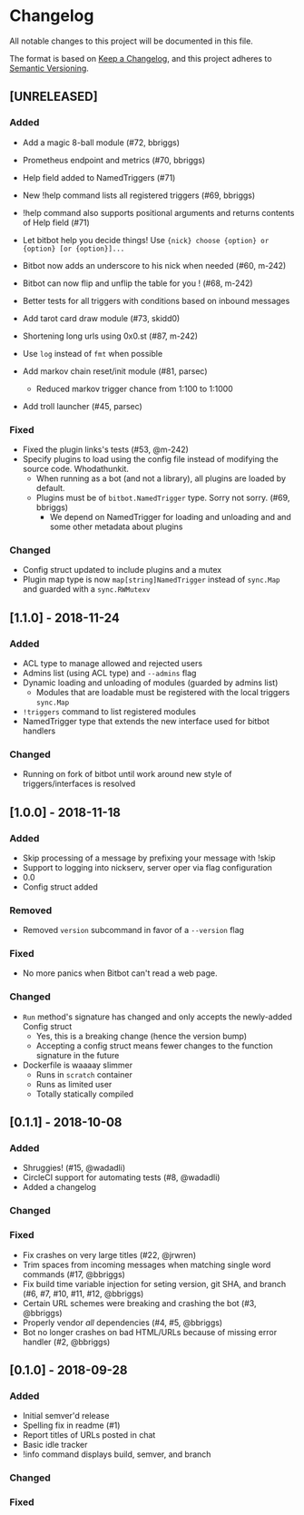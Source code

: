 # Changelog
All notable changes to this project will be documented in this file.

The format is based on [Keep a Changelog](https://keepachangelog.com/en/1.0.0/),
and this project adheres to [Semantic Versioning](https://semver.org/spec/v2.0.0.html).

## [UNRELEASED] 
### Added
   - Add a magic 8-ball module (#72, bbriggs)
   - Prometheus endpoint and metrics (#70, bbriggs)
   - Help field added to NamedTriggers (#71)
   - New !help command lists all registered triggers (#69, bbriggs)
   - !help command also supports positional arguments and returns contents of Help field (#71)
   - Let bitbot help you decide things! Use `{nick} choose {option} or {option} [or {option}]...` 
   - Bitbot now adds an underscore to his nick when needed (#60, m-242)
   - Bitbot can now flip and unflip the table for you ! (#68, m-242)
   - Better tests for all triggers with conditions based on inbound messages
   - Add tarot card draw module (#73, skidd0)
   - Shortening long urls using 0x0.st (#87, m-242)

   - Use `log` instead of `fmt` when possible

   - Add markov chain reset/init module (#81, parsec)
     - Reduced markov trigger chance from 1:100 to 1:1000
   - Add troll launcher (#45, parsec)
 
### Fixed
   - Fixed the plugin links's tests (#53, @m-242)
   - Specify plugins to load using the config file instead of modifying the source code. Whodathunkit.
     - When running as a bot (and not a library), all plugins are loaded by default.
     - Plugins must be of `bitbot.NamedTrigger` type. Sorry not sorry. (#69, bbriggs)
       - We depend on NamedTrigger for loading and unloading and and some other metadata about plugins

### Changed
   - Config struct updated to include plugins and a mutex
   - Plugin map type is now `map[string]NamedTrigger` instead of `sync.Map` and guarded with a `sync.RWMutexv`

## [1.1.0] - 2018-11-24
### Added
   - ACL type to manage allowed and rejected users
   - Admins list (using ACL type) and `--admins` flag
   - Dynamic loading and unloading of modules (guarded by admins list)
       - Modules that are loadable must be registered with the local triggers `sync.Map`
   - `!triggers` command to list registered modules
   - NamedTrigger type that extends the new interface used for bitbot handlers

### Changed
   - Running on fork of bitbot until work around new style of triggers/interfaces is resolved

## [1.0.0] - 2018-11-18
### Added
   - Skip processing of a message by prefixing your message with !skip
   - Support to logging into nickserv, server oper via flag configuration
   - 0.0
   - Config struct added

### Removed
   - Removed `version` subcommand in favor of a `--version` flag

### Fixed
   - No more panics when Bitbot can't read a web page.

### Changed
   - `Run` method's signature has changed and only accepts the newly-added Config struct
     - Yes, this is a breaking change (hence the version bump)
     - Accepting a config struct means fewer changes to the function signature in the future
   - Dockerfile is waaaay slimmer 
     - Runs in `scratch` container
     - Runs as limited user
     - Totally statically compiled

## [0.1.1] - 2018-10-08
### Added
   - Shruggies! (#15, @wadadli)
   - CircleCI support for automating tests (#8, @wadadli)
   - Added a changelog

### Changed

### Fixed
  - Fix crashes on very large titles (#22, @jrwren)
  - Trim spaces from incoming messages when matching single word commands (#17, @bbriggs)
  - Fix build time variable injection for seting version, git SHA, and branch (#6, #7, #10, #11, #12, @bbriggs)
  - Certain URL schemes were breaking and crashing the bot (#3, @bbriggs)
  - Properly vendor _all_ dependencies (#4, #5, @bbriggs)
  - Bot no longer crashes on bad HTML/URLs because of missing error handler (#2, @bbriggs)

## [0.1.0] - 2018-09-28
### Added
  - Initial semver'd release
  - Spelling fix in readme (#1)
  - Report titles of URLs posted in chat
  - Basic idle tracker
  - !info command displays build, semver, and branch

### Changed

### Fixed
